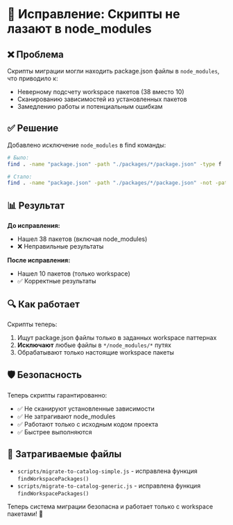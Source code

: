 # 🔧 Исправление: Скрипты не лазают в node_modules

## ❌ Проблема

Скрипты миграции могли находить package.json файлы в `node_modules`, что приводило к:
- Неверному подсчету workspace пакетов (38 вместо 10)
- Сканированию зависимостей из установленных пакетов
- Замедлению работы и потенциальным ошибкам

## ✅ Решение

Добавлено исключение `node_modules` в find команды:

```bash
# Было:
find . -name "package.json" -path "./packages/*/package.json" -type f

# Стало:
find . -name "package.json" -path "./packages/*/package.json" -not -path "*/node_modules/*" -type f
```

## 📊 Результат

**До исправления:**
- Нашел 38 пакетов (включая node_modules)
- ❌ Неправильные результаты

**После исправления:**
- Нашел 10 пакетов (только workspace)
- ✅ Корректные результаты

## 🔍 Как работает

Скрипты теперь:
1. Ищут package.json файлы только в заданных workspace паттернах
2. **Исключают** любые файлы в `*/node_modules/*` путях
3. Обрабатывают только настоящие workspace пакеты

## 🛡️ Безопасность

Теперь скрипты гарантированно:
- ✅ Не сканируют установленные зависимости
- ✅ Не затрагивают node_modules
- ✅ Работают только с исходным кодом проекта
- ✅ Быстрее выполняются

## 📁 Затрагиваемые файлы

- `scripts/migrate-to-catalog-simple.js` - исправлена функция `findWorkspacePackages()`
- `scripts/migrate-to-catalog-generic.js` - исправлена функция `findWorkspacePackages()`

Теперь система миграции безопасна и работает только с workspace пакетами! 🎯
